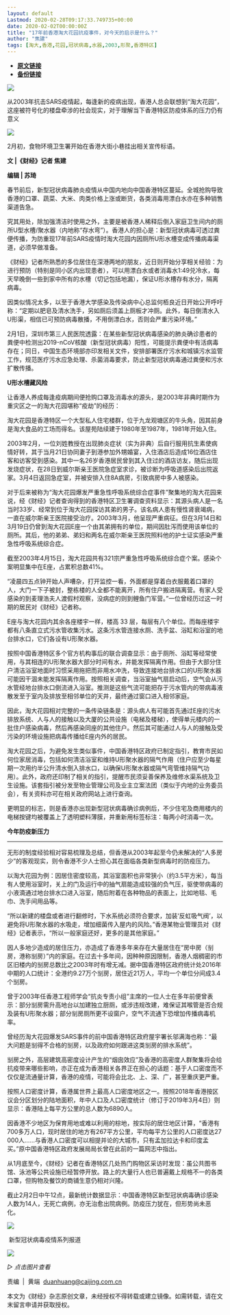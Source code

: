 ```yaml
---
layout: default
Lastmod: 2020-02-28T09:17:33.749735+00:00
date: 2020-02-02T00:00:00Z
title: "17年前香港淘大花园抗疫事件，对今天的启示是什么？"
author: "焦建"
tags: [淘大,香港,花园,冠状病毒,水器,2003,形聚,香港特区]
---
```


* [**原文链接**](http://mp.weixin.qq.com/s?__biz=MjM5NDU5NTM4MQ==&mid=2653353640&idx=6&sn=703ba021ddb407e195767df7cbdb3a29&chksm=bd5701f28a2088e4219b3fb27269f114b3a88a288100462a642de8344266244128c608377f70#rd)
* [**备份链接**](https://archive.vn/YUAVA)


![](/images/post/77e6cfb5c7ef66e00d9bd04f74961594.jpg)

  

从2003年抗击SARS疫情起，每逢新的疫病出现，香港人总会联想到“淘大花园”，这座被符号化的楼盘牵涉的社会现实，对于理解当下香港特区防疫体系的压力仍有意义

  

![](/images/post/8e5a0ad7ff235128fa58d579fcf8841d.jpg)

2月初，食物环境卫生署开始在香港大街小巷挂出相关宣传标语。

**文 |《财经》记者 焦建**

**编辑 | 苏琦**

春节前后，新型冠状病毒肺炎疫情从中国内地向中国香港特区蔓延。全城抢购导致香港的口罩、蔬菜、大米、肉类价格上涨或断货，各类消毒用漂白水亦在多种销售渠道告急。

究其用处，除加强清洁时使用之外，主要是被香港人稀释后倒入家庭卫生间内的厕所U型水槽/聚水器（内地称“存水弯”）。香港人的担心是：新型冠状病毒可透过粪便传播，为防重现17年前SARS疫情时淘大花园内因厕所U形水槽变成传播病毒渠道，必须早做准备。

《财经》记者所熟悉的多位居住在深港两地的朋友，近日则开始分享相关经验：为进行预防（特别是同小区内出现患者），可以用漂白水或者消毒水1:49兑冷水，每天早晚倒一些到家中所有的水槽（切记包括地漏），保证U形水槽存有水分，隔离病毒。

因类似情况太多，以至于香港大学感染及传染病中心总监何栢良近日开始公开呼吁称：“定期以肥皂及清水洗手，另如厕后须盖上厕板才冲厕。此外，每日倒清水入U形渠，相信已可预防病毒散播，不用倒漂白水，否则会严重污染环境。”

2月1日，深圳市第三人民医院透露：在某些新型冠状病毒感染的肺炎确诊患者的粪便中检测出2019-nCoV核酸（新型冠状病毒）阳性，可能提示粪便中有活病毒存在；同日，中国生态环境部亦印发相关文件，安排部署医疗污水和城镇污水监管工作，规范医疗污水应急处理、杀菌消毒要求，防止新型冠状病毒通过粪便和污水扩散传播。

**U形水槽藏风险**

让香港人养成每逢疫病期间便抢购口罩及消毒水的源头，是2003年非典时期作为重灾区之一的淘大花园堪称“疫劫”的经历：

淘大花园是香港特区一个大型私人住宅楼群，位于九龙观塘区的牛头角，因其前身是淘大食品的工场而得名。该屋苑陆续建于1980年至1987年，1981年开始入住。

2003年2月，一位刘姓教授在出现肺炎症状（实为非典）后自行服用抗生素使病情好转，其于当月21日协同妻子到港参加外甥婚宴，入住酒店后造成16位酒店住客和访客受到感染。其中一名26岁香港居民曾到其入住过的酒店访友，随后出现发烧症状，在28日到威尔斯亲王医院急症室求诊，被诊断为呼吸道感染后出院返家。3月4日返回急症室，并被安排入住8A病房，引致病房中多人被感染。

对于后来被称为“淘大花园爆发严重急性呼吸系统综合症事件”聚集地的淘大花园来说，经《财经》记者查询得到的香港特区卫生署调查资料显示：其源头病人是一名当时33岁、经常到位于淘大花园探访其弟的男子。该名病人患有慢性肾衰竭病，一直在威尔斯亲王医院接受治疗。2003年3月，他呈现严重病征。但在3月14日和3月19日仍曾到淘大花园E座一个由其弟拥有的单位，期间因肚泻而使用该单位的厕所。其后，他的弟弟、弟妇和两名在威尔斯亲王医院照料他的护士证实感染严重急性呼吸系统综合症。

截至2003年4月15日，淘大花园共有321宗严重急性呼吸系统综合症个案。感染个案明显集中在E座，占累积总数41%。

“凌晨四五点钟开始人声嘈杂，打开监控一看，外面都是穿着白衣服戴着口罩的人，大门一下子被封，整栋楼的人全都不能离开，所有住户搬进隔离营。有家人受感染的到麦理浩夫人渡假村观察，没病症的则到鲤鱼门军营。”一位曾经历过这一时期的居民对《财经》记者称。

E座与淘大花园内其余各座楼宇一样，楼高 33 层，每层有八个单位。而每座楼宇都有八条直立式污水管收集污水。这条污水管连接水厕、洗手盆、浴缸和浴室的地台排水口，它们各设有U形聚水器。

按照中国香港特区多个官方机构事后的联合调查显示：由于厕所、浴缸等经常使用，与其相连的U形聚水器大部分时间有水，并能发挥隔离作用。但由于大部分住户清洁浴室地面时习惯采用拖把而非用水冲洗，导致连接地台排水口的U形聚水器可能因干涸未能发挥隔离作用。按照相关调查，当浴室抽气扇启动后，空气会从污水管经地台排水口倒流进入浴室。推测是这些气流可能把存于污水管内的带病毒液散发至于室内及排放至相邻单位的天井，最终通过窗口进入相邻家庭。

因此，淘大花园相对完整的一条传染链条是：源头病人有可能首先通过E座的污水排放系统、人与人的接触以及大厦的公共设施（电梯及楼梯），使得单元楼内的一批住户感染病毒，然后再感染同座的其他住户。然后其可能通过人与人的接触及受污染的环境设施把病毒传播给E座内外的居民。

淘大花园之后，为避免发生类似事件，中国香港特区政府已制定指引，教育市民如何位家居消毒，包括如何清洁浴室和维持U形聚水器的隔气作用（住户应至少每星期一次用约半公升清水倒入排水口，以确保U形聚水器或隔气弯管维持隔气功用）。此外，政府还印制了相关的指引，提醒市民须妥善保养及维修水渠系统及卫生设施。该套指引被分发至物业管理公司及业主立案法团（类似于内地的业务委员会），有关资料亦可在相关政府网站上进行查询。

更明显的标志，则是香港亦出现新型冠状病毒确诊病例后，不少住宅及商用楼内的电梯按键均被覆盖上了透明塑料薄膜，并重新用标签标注：每两小时消毒一次。

**今年防疫新压力**

  

---

无形的制度经验相对容易梳理及总结，但香港从2003年起至今仍未解决的“人多房少”的客观现实，则令香港不少人士担心其在面临各类新型病毒时的防疫压力。

以淘大花园为例：因居住密度较高，其浴室面积也非常狭小（约3.5平方米），每当有人使用浴室时，关上的门及运行中的抽气扇能造成较强的负气压，驱使带病毒的小液滴通过地台排水口进入浴室，随后附着在各种物品的表面上，比如地毯、毛巾、洗手间用品等。

“所以新建的楼盘或者进行翻修时，下水系统必须符合要求，加装‘反虹吸气阀’，以避免将U形聚水器的水吸走，增加细菌传入屋内的风险。”香港某物业管理员对《财经》记者表示，“所以一般家庭还好，更多的是其他家庭。”

因人多地少造成的居住压力，亦造成了香港多年来存在大量居住在“房中房（㓥房，港称㓥房）”内的家庭。在过去十多年间，因种种原因限制，香港人烟稠密的市区旧楼内的㓥房总数比之2003年时有增无减。据中国香港特区政府统计处2016年中期的人口统计：全港约9.27万个㓥房，居住近21万人，平均一个单位分间成3.4个㓥房。

曾于2003年任香港工程师学会“抗炎专责小组”主席的一位人士在多年前便曾表示：部分㓥房需升高地台以加建独立厨厕，或涉违规改建，难保证其喉管是否合规及装有U形聚水器；部分㓥房厕所更不设窗户，空气不流通下恐增加传播病毒机率。

曾经历淘大花园爆发SARS事件的前中国香港特区政府屋宇署长邬满海也称：“最大问题是㓥得不合格的㓥房，以及政府如何跟进这类㓥房的排水系统”。

㓥房之外，高层建筑高密度设计产生的“烟囱效应”及香港的高密度人群聚集将会给抗疫带来哪些影响，亦正在成为香港相关各界正在担心的话题：基于人口密度而不仅仅是流通量计算，香港的疫情，可能将会比北、上、深、广，甚至重庆更严重。

按照人口密度计算，香港属世界上最高人口密度地区之一。按照2018年香港按区议会分区划分的陆地面积，年中人口及人口密度统计（修订于2019年3月4日）则显示：香港陆上每平方公里的总人数为6890人。

因香港不少地区为保育用地或难以利用的棕地，按实际的居住地区计算，“香港有700多万人口，现时居住的地方有267平方公里，平均每平方公里的人口密度达27 000人……与香港人口密度可以相提并论的大城市，只有孟加拉达卡和印度孟买。”原中国香港特区政府发展局局长曾在此前的一篇网志中指出。

从1月底至今，《财经》记者在香港特区几处热门购物区采访时发现：虽公共图书馆、泳池等公共设施已经暂停开放。路上的大量行人也已普遍戴上规格不一的各类口罩，但购物及餐饮的商铺生意仍相对兴隆。

截止2月2日中午12点，最新统计数据显示：中国香港特区新型冠状病毒确诊感染人数为14人，无死亡病例，亦无治愈出院病例。防疫压力犹在，但形势尚未恶化。

![](/images/post/f16c0a45593d39684519d927d1a32c7c.jpg)

 新型冠状病毒疫情系列报道   

  

[![](/images/post/465e8047c4c1c4c6837a0464e4367622.jpg)](https://mp.weixin.qq.com/mp/homepage?__biz=MjM5NDU5NTM4MQ==&hid=29&sn=21c0f34c737748fe3b2c372bb40ae622)

_▷ 点击图片查看_

  

  

责编  |  黄端  duanhuang@caijing.com.cn

本文为《财经》杂志原创文章，未经授权不得转载或建立镜像。如需转载，请在文末留言申请并获取授权。

